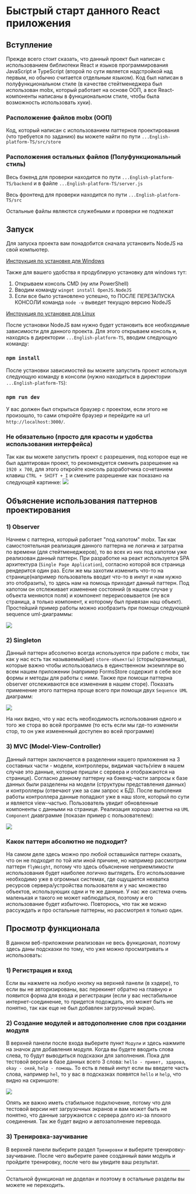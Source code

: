 # Быстрый старт данного React приложения

## Вступление
Прежде всего стоит сказать, что данный проект был написан с использованием библиотеки
React и языков программирования JavaScript и TypeScript (второй по сути является надстройкой
над первым, но обычно считается отдельным языком). Код был написан в полуфункциональном стиле 
(в качестве стейтменеджера был использован mobx, который работает на основе ООП, 
а все React-компоненты написаны в функциональном стиле, чтобы была возможность
использовать хуки).

### Расположение файлов mobx (ООП)
Код, который написан с использованием паттернов проектирования (что требуется по заданию)
вы можете найти по пути `...English-platform-TS/src/store` 
### Расположения остальных файлов (Полуфункциональный стиль)
Весь бэкенд для проверки находится по пути `...English-platform-TS/backend` и в 
файле `...English-platform-TS/server.js`

Весь фронтенд для проверки находится по пути `...English-platform-TS/src`

Остальные файлы являются служебными и проверки не подлежат

## Запуск
Для запуска проекта вам понадобится сначала установить NodeJS на свой компьютер.

[Инструкция по установке для Windows](https://www.how2shout.com/how-to/how-to-install-node-js-and-npm-on-windows-10-or-11-using-cmd.html)

Также для вашего удобства я продублирую установку для windows тут: 

1) Открываем консоль CMD (ну или PowerShell)
2) Вводим команду `winget install OpenJS.NodeJS`
3) Если все было установлено успешно, то ПОСЛЕ ПЕРЕЗАПУСКА КОНСОЛИ команда `node -v` выведет текущую версию NodeJS

[Инструкция по установке для Linux](https://upstackhq.com/blog/software-development/how-to-install-node-js-on-linux)

После установки NodeJS вам нужно будет установить все необходимые зависимости для данного проекта.
Для этого открываем консоль и, находясь в директории `...English-platform-TS`, вводим следующую команду:

### `npm install`

После установки зависимостей вы можете запустить проект используя следующую команду в консоли (нужно находиться в директории 
`...English-platform-TS`):

### `npm run dev`

У вас должен был открыться браузер с проектом, если этого не произошло, то сами откройте браузер и перейдите на url
`http://localhost:3000/`.

### Не обязательно (просто для красоты и удобства использования интерфейса)
Так как вы можете запустить проект с разрешения, под которое еще не был адаптирован проект, 
то рекомендуется сменить разрешение на `1920 x 700`, для этого откройте консоль разработчика 
сочетанием клавиш `CTRL + SHIFT + I` и смените разрешение как показано на следующей картинке:
![](ScreenForReadme.PNG)

## Объяснение использования паттернов проектирования

### 1) Observer

Начнем с паттерна, который работает "под капотом" mobx. Так как самостоятельная реализация данного
паттерна не логична и затратна по времени (для стейтменеджеров), то во всех из них под капотом уже реализован
данный паттерн. При разработке на реакт используется SPA архитектура (`Single Page Application`), согласно которой
вся страница рендерится один раз. Если же мы захотим изменить что-то на странице(например пользователь вводит что-то
в инпут и нам нужно это отобразить), то здесь нам на помощь приходит данный паттерн. Под капотом он отслеживает изменение
состояний (в нашем случае у объекта меняются поля) и компонент перерисовывается (не вся страница, а только компонент, к 
которому был привязан наш объект). Простейший пример работы можно изобразить при помощи следующей sequence uml-диаграммы:

![](diagram1.PNG)

### 2) Singleton

Данный паттерн абсолютно всегда используется при работе с mobx, так как у нас есть так называемый(ые) `store-объект(ы)` 
(сторы/хранилища), которые важно чтобы использовались в единственном экземпляре во всем нашем приложении (например FormsStore
содержит в себе все формы и методы для работы с ними. Также при помощи паттерна observer отслеживаются все изменения в нашем сторе).
Показать применение этого паттерна проще всего при помощи двух `Sequence UML` диаграмм:

![](diagram2.PNG)

На них видно, что у нас есть необходимость использования одного и того же стора во всей программе (то есть если мы где-то
изменили стор, то он уже измененный доступен во всей программе)

### 3) MVC (Model-View-Controller)

Данный паттерн заключается в разделении нашего приложения на 3 составных части - модели, контроллеры, видимая часть(view в нашем случае
это данные, которые пришли с сервера и отображаются на странице). Согласно данному паттерну на бэкенд-части запросы к базе данных
были разделены на модели (структуры представления данных) и контроллеры (отвечают уже за сам запрос к БД). После выполения работы 
контроллера данные попадают уже в наш store, который по сути и является view-частью. Пользователь увидит обновленные компоненты
с данными на странице. Реализация хорошо заметна на `UML Component` диавграмме (показан пример с пользователем):

![](diagram3.PNG)

### Какок паттерн абсолютно не подходит?

На самом деле здесь можно про любой оставшийся паттерн сказать, что он не подходит по той или иной причине,
но например рассмотрим паттерн `flyWeight`, потому что здесь объяснение неприемлимости использования будет наиболее логично выглядеть.
Его использование необходимо уже в огромных системах, где ощущается нехватка ресурсов сервера/устройства пользователя и у нас
множество объектов, использующих одни и те же данные. У нас же система очень маленькая и такого не может наблюдаться, поэтому
и его использование будет избыточно. Повторюсь, что так же можно рассуждать и про остальные паттерны, но рассмотрел я только один.

## Просмотр функционала

В данном веб-приложении реализован не весь функционал, поэтому здесь даны подсказки по тому, что уже можно просматривать и 
использовать:

### 1) Регистрация и вход

Если вы нажмете на любую кнопку на верхней панели (в хэдере), то если вы не авторизированы, вас перекинет обратно на главную
и появится форма для входа и регистрации (если у вас нестабильное интернет-соединение, то придется подождать, это может быть не
понятно, так как еще не был добавлен загрузочный экран).

### 2) Создание модулей и автодополнение слов при создании модуля

В верхней панели после входа выберите пункт `Модули` и здесь нажмите на значок для добавления модуля.
Когда вы будете вводить слова слева, то будут выводиться подсказки для заполнения. Пока для тестовой версии в 
базе данных всего 3 слова: `hello - привет, здарова`, `okay - окей`, `help - помощь`. То есть в левый инпут если вы введете часть
слова, например `hel`, то у вас в подсказках появятся `hello` и `help`, что видно на скриншоте:

![](ScreenForReadme2.PNG)

Опять же важно иметь стабильное подключение, потому что для тестовой версии нет загрузочных экранов и вам может быть не понятно, 
что данные загружаются с сервера долго из-за плохого соединения. Так же будет видно и автозаполнение перевода.

### 3) Тренировка-заучивание

В верхней панели выберите раздел `Тренировки` и выберите тренировку-заучивание. После чего выберите ранее созданный вами
модуль и пройдите тренировку, после чего вы увидите ваш результат.

---
Остальной функционал не доделан и поэтому в остальные разделы вы можете не переходить.



